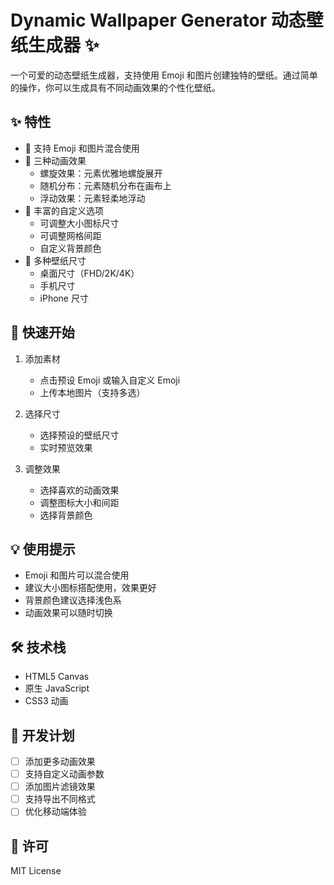 # Dynamic Wallpaper Generator 动态壁纸生成器 ✨

一个可爱的动态壁纸生成器，支持使用 Emoji 和图片创建独特的壁纸。通过简单的操作，你可以生成具有不同动画效果的个性化壁纸。

## ✨ 特性

- 🎯 支持 Emoji 和图片混合使用
- 🎨 三种动画效果
  - 螺旋效果：元素优雅地螺旋展开
  - 随机分布：元素随机分布在画布上
  - 浮动效果：元素轻柔地浮动
- 🔧 丰富的自定义选项
  - 可调整大小图标尺寸
  - 可调整网格间距
  - 自定义背景颜色
- 📱 多种壁纸尺寸
  - 桌面尺寸（FHD/2K/4K）
  - 手机尺寸
  - iPhone 尺寸

## 🚀 快速开始

1. 添加素材
   - 点击预设 Emoji 或输入自定义 Emoji
   - 上传本地图片（支持多选）

2. 选择尺寸
   - 选择预设的壁纸尺寸
   - 实时预览效果

3. 调整效果
   - 选择喜欢的动画效果
   - 调整图标大小和间距
   - 选择背景颜色

## 💡 使用提示

- Emoji 和图片可以混合使用
- 建议大小图标搭配使用，效果更好
- 背景颜色建议选择浅色系
- 动画效果可以随时切换

## 🛠️ 技术栈

- HTML5 Canvas
- 原生 JavaScript
- CSS3 动画

## 📝 开发计划

- [ ] 添加更多动画效果
- [ ] 支持自定义动画参数
- [ ] 添加图片滤镜效果
- [ ] 支持导出不同格式
- [ ] 优化移动端体验

## 📄 许可

MIT License
